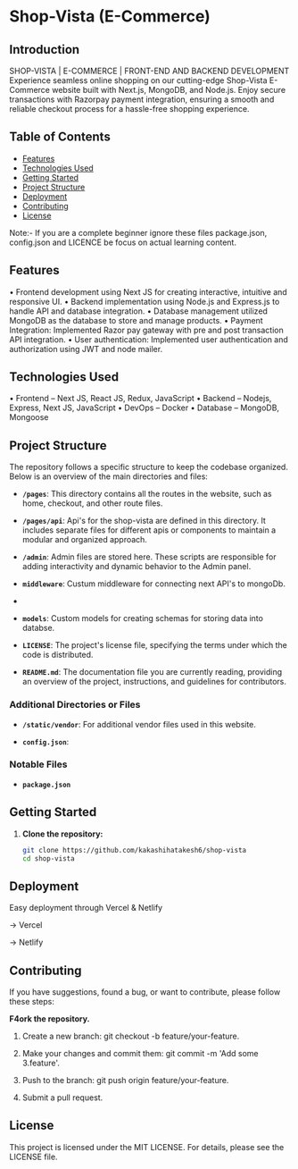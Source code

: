 # Shop-Vista (E-Commerce)
## Introduction


SHOP-VISTA | E-COMMERCE | FRONT-END AND BACKEND DEVELOPMENT
Experience seamless online shopping on our cutting-edge Shop-Vista E-Commerce website built with Next.js, MongoDB, and Node.js. Enjoy secure transactions with Razorpay payment integration, ensuring a smooth and reliable checkout process for a hassle-free shopping experience.

## Table of Contents

- [Features](#features)
- [Technologies Used](#technologies-used)
- [Getting Started](#getting-started)
- [Project Structure](#project-structure)
- [Deployment](#deployment)
- [Contributing](#contributing)
- [License](#license)

Note:- If you are a complete beginner ignore these files package.json, config.json and LICENCE be focus on actual learning content.

## Features

•	Frontend development using Next JS for creating interactive, intuitive and responsive UI.
•	Backend implementation using Node.js and Express.js to handle API and database integration.
•	Database management utilized MongoDB as the database to store and manage products.
•	Payment Integration: Implemented Razor pay gateway with pre and post transaction API integration.
•	User authentication: Implemented user authentication and authorization using JWT and node mailer.

## Technologies Used

•	Frontend – Next JS, React JS, Redux, JavaScript
•	Backend – Nodejs, Express, Next JS, JavaScript
•	DevOps – Docker
•	Database – MongoDB, Mongoose

## Project Structure
The repository follows a specific structure to keep the codebase organized. Below is an overview of the main directories and files:

- **`/pages`**: This directory contains all the routes in the website, such as home, checkout, and other route files.

- **`/pages/api`**: Api's for the shop-vista are defined in this directory. It includes separate files for different apis or components to maintain a modular and organized approach.

- **`/admin`**: Admin files are stored here. These scripts are responsible for adding interactivity and dynamic behavior to the Admin panel.

- **`middleware`**: Custum middleware for connecting next API's to mongoDb.
- 
- **`models`**: Custom models for creating schemas for storing data into databse.

- **`LICENSE`**: The project's license file, specifying the terms under which the code is distributed.

- **`README.md`**: The documentation file you are currently reading, providing an overview of the project, instructions, and guidelines for contributors.

### Additional Directories or Files

- **`/static/vendor`**: For additional vendor files used in this website.

- **`config.json`**: 

### Notable Files

- **`package.json`**


## Getting Started

1. **Clone the repository:**
   ```bash
   git clone https://github.com/kakashihatakesh6/shop-vista
   cd shop-vista

## Deployment
   
   Easy deployment through Vercel & Netlify

-> Vercel

-> Netlify

## Contributing

If you have suggestions, found a bug, or want to contribute, please follow these steps:

**F4ork the repository.**

1. Create a new branch: git checkout -b feature/your-feature.

2. Make your changes and commit them: git commit -m 'Add some 3.feature'.

3. Push to the branch: git push origin feature/your-feature.

4. Submit a pull request.

## License

This project is licensed under the MIT LICENSE.
For details, please see the LICENSE file.


